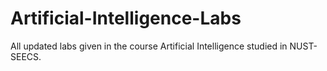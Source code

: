 # Artificial-Intelligence-Labs
All updated labs given in the course Artificial Intelligence studied in NUST-SEECS.
